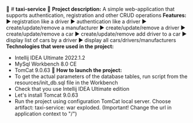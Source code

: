 :oncoming_taxi: # **taxi-service** :oncoming_taxi: 
**Project description:**
A simple web-application that supports authentication, registration and other CRUD operations
**Features:**
:arrow_forward: registration like a driver
:arrow_forward: authentication like a driver
:arrow_forward: create/update/remove a manufacturer
:arrow_forward: create/update/remove a driver
:arrow_forward: create/update/remove a car
:arrow_forward: create/update/remove add driver to a car
:arrow_forward: display list of cars by a driver
:arrow_forward: display all cars/drivers/manufacturers
**Technologies that were used in the project:**
- Intellij IDEA Ultimate 2022.1.2
- MySql Workbench 8.0 CE
- TomCat 9.0.63
:eyes: **How to launch the project:**
- To get the actual parameters of the database tables, run script from the resources/init_db.sql file in the Workbench
- Check that you use Intellij IDEA Ultimate edition
- Let's install Tomcat 9.0.63
- Run the project using configuration TomCat local server. Choose artifact: taxi-service: war exploded. (Important! Change the url in application context to "/") 
